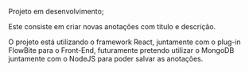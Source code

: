 Projeto em desenvolvimento;

Este consiste em criar novas anotações com titulo e descrição.

O projeto está utilizando o framework React, juntamente com o plug-in FlowBite para o Front-End, futuramente pretendo utilizar o MongoDB juntamente com o NodeJS para poder salvar as anotações.

